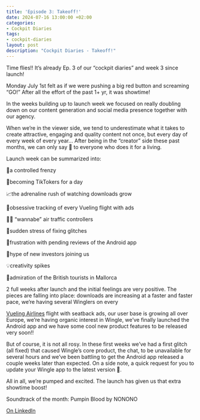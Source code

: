 ```yaml
---
title: 'Episode 3: Takeoff!'
date: 2024-07-16 13:00:00 +02:00
categories:
- Cockpit Diaries
tags:
- cockpit-diaries
layout: post
description: "Cockpit Diaries - Takeoff!"
---
```


Time flies!! It’s already Ep. 3 of our “cockpit diaries” and week 3 since launch!

Monday July 1st felt as if we were pushing a big red button and screaming “GO!” After all the effort of the past 1+ yr, it was showtime!

In the weeks building up to launch week we focused on really doubling down on our content generation and social media presence together with our agency.

When we’re in the viewer side, we tend to underestimate what it takes to create attractive, engaging and quality content not once, but every day of every week of every year… After being in the “creator” side these past months, we can only say 👏 to everyone who does it for a living.

Launch week can be summarized into:

🫨a controlled frenzy

🤳becoming TikTokers for a day

📈the adrenaline rush of watching downloads grow

🛫obsessive tracking of every Vueling flight with ads

👨‍✈️ “wannabe” air traffic controllers

🚨sudden stress of fixing glitches

📱frustration with pending reviews of the Android app

💸hype of new investors joining us

💡creativity spikes

🦐admiration of the British tourists in Mallorca

2 full weeks after launch and the initial feelings are very positive. The pieces are falling into place: downloads are increasing at a faster and faster pace, we’re having several Winglers on every

[Vueling Airlines](https://www.linkedin.com/company/vueling-airlines/) flight with seatback ads, our user base is growing all over Europe, we’re having organic interest in Wingle, we’ve finally launched the Android app and we have some cool new product features to be released very soon!!

But of course, it is not all rosy. In these first weeks we’ve had a first glitch (all fixed) that caused Wingle’s core product, the chat, to be unavailable for several hours and we’ve been battling to get the Android app released a couple weeks later than expected. On a side note, a quick request for you to update your Wingle app to the latest version 🙏.

All in all, we’re pumped and excited. The launch has given us that extra showtime boost!

Soundtrack of the month: Pumpin Blood by NONONO


[On LinkedIn](https://www.linkedin.com/posts/lets-wingle_wingle-cockpit-diaries-episode-3-takeoff-activity-7219001642505895937-G7Ll/?utm_source=share&utm_medium=member_desktop)
